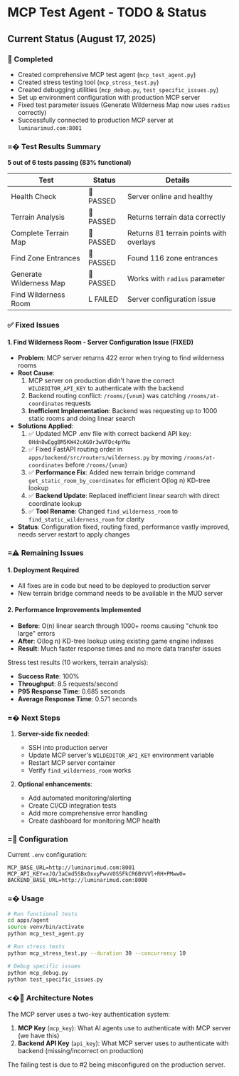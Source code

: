 # MCP Test Agent - TODO & Status

## Current Status (August 17, 2025)

###  Completed
- Created comprehensive MCP test agent (`mcp_test_agent.py`)
- Created stress testing tool (`mcp_stress_test.py`) 
- Created debugging utilities (`mcp_debug.py`, `test_specific_issues.py`)
- Set up environment configuration with production MCP server
- Fixed test parameter issues (Generate Wilderness Map now uses `radius` correctly)
- Successfully connected to production MCP server at `luminarimud.com:8001`

### =� Test Results Summary

**5 out of 6 tests passing (83% functional)**

| Test | Status | Details |
|------|--------|---------|
| Health Check |  PASSED | Server online and healthy |
| Terrain Analysis |  PASSED | Returns terrain data correctly |
| Complete Terrain Map |  PASSED | Returns 81 terrain points with overlays |
| Find Zone Entrances |  PASSED | Found 116 zone entrances |
| Generate Wilderness Map |  PASSED | Works with `radius` parameter |
| Find Wilderness Room | L FAILED | Server configuration issue |

### ✅ Fixed Issues

#### 1. Find Wilderness Room - Server Configuration Issue (FIXED)
- **Problem**: MCP server returns 422 error when trying to find wilderness rooms
- **Root Cause**: 
  1. MCP server on production didn't have the correct `WILDEDITOR_API_KEY` to authenticate with the backend
  2. Backend routing conflict: `/rooms/{vnum}` was catching `/rooms/at-coordinates` requests
  3. **Inefficient Implementation**: Backend was requesting up to 1000 static rooms and doing linear search
- **Solutions Applied**:
  1. ✅ Updated MCP .env file with correct backend API key: `0Hdn8wEggBM5KW42cAG0r3wVFDc4pYNu`
  2. ✅ Fixed FastAPI routing order in `apps/backend/src/routers/wilderness.py` by moving `/rooms/at-coordinates` before `/rooms/{vnum}`
  3. ✅ **Performance Fix**: Added new terrain bridge command `get_static_room_by_coordinates` for efficient O(log n) KD-tree lookup
  4. ✅ **Backend Update**: Replaced inefficient linear search with direct coordinate lookup
  5. ✅ **Tool Rename**: Changed `find_wilderness_room` to `find_static_wilderness_room` for clarity
- **Status**: Configuration fixed, routing fixed, performance vastly improved, needs server restart to apply changes

### =⚠ Remaining Issues

#### 1. **Deployment Required**
- All fixes are in code but need to be deployed to production server
- New terrain bridge command needs to be available in the MUD server

#### 2. **Performance Improvements Implemented**
- **Before**: O(n) linear search through 1000+ rooms causing "chunk too large" errors
- **After**: O(log n) KD-tree lookup using existing game engine indexes
- **Result**: Much faster response times and no more data transfer issues

Stress test results (10 workers, terrain analysis):
- **Success Rate**: 100%
- **Throughput**: 8.5 requests/second
- **P95 Response Time**: 0.685 seconds
- **Average Response Time**: 0.571 seconds

### =� Next Steps

1. **Server-side fix needed**: 
   - SSH into production server
   - Update MCP server's `WILDEDITOR_API_KEY` environment variable
   - Restart MCP server container
   - Verify `find_wilderness_room` works

2. **Optional enhancements**:
   - Add automated monitoring/alerting
   - Create CI/CD integration tests
   - Add more comprehensive error handling
   - Create dashboard for monitoring MCP health

### = Configuration

Current `.env` configuration:
```
MCP_BASE_URL=http://luminarimud.com:8001
MCP_API_KEY=xJO/3aCmd5SBx0xxyPwvVOSSFkCR6BYVVl+RH+PMww0=
BACKEND_BASE_URL=http://luminarimud.com:8000
```

### =� Usage

```bash
# Run functional tests
cd apps/agent
source venv/bin/activate
python mcp_test_agent.py

# Run stress tests
python mcp_stress_test.py --duration 30 --concurrency 10

# Debug specific issues
python mcp_debug.py
python test_specific_issues.py
```

### <� Architecture Notes

The MCP server uses a two-key authentication system:
1. **MCP Key** (`mcp_key`): What AI agents use to authenticate with MCP server (we have this)
2. **Backend API Key** (`api_key`): What MCP server uses to authenticate with backend (missing/incorrect on production)

The failing test is due to #2 being misconfigured on the production server.